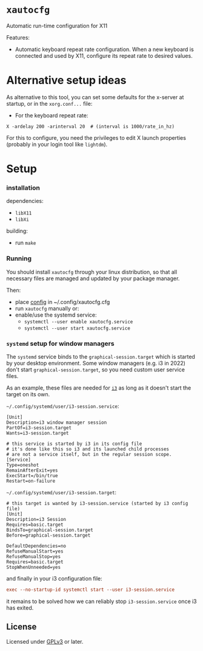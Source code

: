 # `xautocfg`

Automatic run-time configuration for X11

Features:
- Automatic keyboard repeat rate configuration.
  When a new keyboard is connected and used by X11, configure its repeat rate to desired values.


# Alternative setup ideas

As alternative to this tool, you can set some defaults for the x-server at startup, or in the `xorg.conf...` file:
- For the keyboard repeat rate:
```
X -ardelay 200 -arinterval 20  # (interval is 1000/rate_in_hz)
```

For this to configure, you need the privileges to edit X launch properties (probably in your login tool like `lightdm`).


# Setup

### installation

dependencies:
- `libX11`
- `libXi`

building:
- run `make`


### Running

You should install `xautocfg` through your linux distribution, so that all necessary files are managed and updated by your package manager.

Then:
- place [config](etc/xautocfg.cfg) in ~/.config/xautocfg.cfg
- run `xautocfg` manually or:
- enable/use the systemd service:
  - `systemctl --user enable xautocfg.service`
  - `systemctl --user start xautocfg.service`


### `systemd` setup for window managers

The `systemd` service binds to the `graphical-session.target` which is started by your desktop environment.
Some window managers (e.g. i3 in 2022) don't start `graphical-session.target`, so you need custom user service files.

As an example, these files are needed for [`i3`](https://i3wm.org/) as long as it doesn't start the target on its own.

`~/.config/systemd/user/i3-session.service`:
```systemd
[Unit]
Description=i3 window manager session
PartOf=i3-session.target
Wants=i3-session.target

# this service is started by i3 in its config file
# it's done like this so i3 and its launched child processes
# are not a service itself, but in the regular session scope.
[Service]
Type=oneshot
RemainAfterExit=yes
ExecStart=/bin/true
Restart=on-failure
```

`~/.config/systemd/user/i3-session.target`:
```
# this target is wanted by i3-session.service (started by i3 config file)
[Unit]
Description=i3 Session
Requires=basic.target
BindsTo=graphical-session.target
Before=graphical-session.target

DefaultDependencies=no
RefuseManualStart=yes
RefuseManualStop=yes
Requires=basic.target
StopWhenUnneeded=yes
```

and finally in your i3 configuration file:

```cfg
exec --no-startup-id systemctl start --user i3-session.service
```

it remains to be solved how we can reliably stop `i3-session.service` once i3 has exited.


## License

Licensed under [GPLv3](LICENSE) or later.
